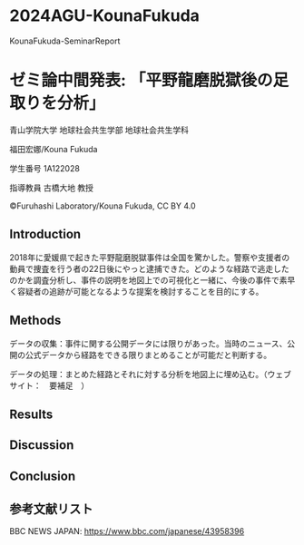 # 2024AGU-KounaFukuda
KounaFukuda-SeminarReport

# ゼミ論中間発表: 「平野龍磨脱獄後の足取りを分析」
青山学院大学 地球社会共生学部 地球社会共生学科

福田宏娜/Kouna Fukuda

学生番号 1A122028

指導教員 古橋大地 教授

©︎Furuhashi Laboratory/Kouna Fukuda, CC BY 4.0

## Introduction

2018年に愛媛県で起きた平野龍磨脱獄事件は全国を驚かした。警察や支援者の動員で捜査を行う者の22日後にやっと逮捕できた。どのような経路で逃走したのかを調査分析し、事件の説明を地図上での可視化と一緒に、今後の事件で素早く容疑者の追跡が可能となるような提案を検討することを目的にする。

## Methods

データの収集：事件に関する公開データには限りがあった。当時のニュース、公開の公式データから経路をできる限りまとめることが可能だと判断する。

データの処理：まとめた経路とそれに対する分析を地図上に埋め込む。（ウェブサイト：　要補足　）

## Results

## Discussion

## Conclusion

## 参考文献リスト
BBC NEWS JAPAN: https://www.bbc.com/japanese/43958396
